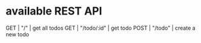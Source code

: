 # available REST API

GET  | "/"         | get all todos
GET  | "/todo/:id" | get todo
POST | "/todo"     | create a new todo
